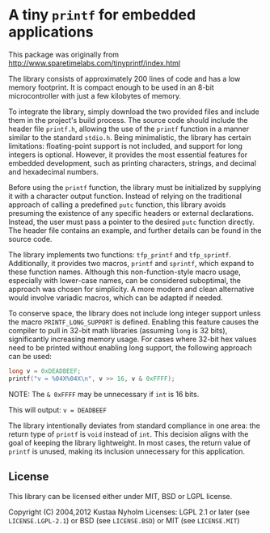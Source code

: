 # A tiny `printf` for embedded applications

This package was originally from http://www.sparetimelabs.com/tinyprintf/index.html

The library consists of approximately 200 lines of code and has a low memory
footprint. It is compact enough to be used in an 8-bit microcontroller with just
a few kilobytes of memory.

To integrate the library, simply download the two provided files and include
them in the project's build process. The source code should include the header
file `printf.h`, allowing the use of the `printf` function in a manner similar
to the standard `stdio.h`. Being minimalistic, the library has certain
limitations: floating-point support is not included, and support for long
integers is optional. However, it provides the most essential features for
embedded development, such as printing characters, strings, and decimal and
hexadecimal numbers.

Before using the `printf` function, the library must be initialized by supplying
it with a character output function. Instead of relying on the traditional
approach of calling a predefined `putc` function, this library avoids presuming
the existence of any specific headers or external declarations. Instead, the user
must pass a pointer to the desired `putc` function directly. The header file
contains an example, and further details can be found in the source code.

The library implements two functions: `tfp_printf` and `tfp_sprintf`. Additionally,
it provides two macros, `printf` and `sprintf`, which expand to these function
names. Although this non-function-style macro usage, especially with lower-case
names, can be considered suboptimal, the approach was chosen for simplicity.
A more modern and clean alternative would involve variadic macros, which can be
adapted if needed.

To conserve space, the library does not include long integer support unless the
macro `PRINTF_LONG_SUPPORT` is defined. Enabling this feature causes the compiler
to pull in 32-bit math libraries (assuming `long` is 32 bits), significantly
increasing memory usage. For cases where 32-bit hex values need to be printed
without enabling long support, the following approach can be used:
```c
long v = 0xDEADBEEF;
printf("v = %04X%04X\n", v >> 16, v & 0xFFFF);
```

NOTE: The `& 0xFFFF` may be unnecessary if `int` is 16 bits.

This will output:
`v = DEADBEEF`

The library intentionally deviates from standard compliance in one area: the
return type of `printf` is `void` instead of `int`. This decision aligns with
the goal of keeping the library lightweight. In most cases, the return value of
`printf` is unused, making its inclusion unnecessary for this application.

## License

This library can be licensed either under MIT, BSD or LGPL license.

Copyright (C) 2004,2012  Kustaa Nyholm
Licenses: LGPL 2.1 or later (see `LICENSE.LGPL-2.1`)
      or  BSD               (see `LICENSE.BSD`)
      or  MIT               (see `LICENSE.MIT`)
